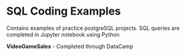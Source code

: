# SQL Coding Examples

Contains examples of practice postgreSQL projects.  SQL queries are completed in Jupyter notebook using Python  

**VideoGameSales** - Completed through DataCamp
